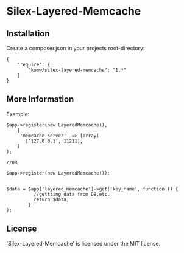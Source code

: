 Silex-Layered-Memcache
================

Installation
------------

Create a composer.json in your projects root-directory:
```
{
    "require": {
        "komw/silex-layered-memcache": "1.*"
    }
}
```

More Information
----------------
Example:
```
$app->register(new LayeredMemcache(),
    [
     'memcache.server'  => [array(
       ['127.0.0.1', 11211],
    ]
);

//OR

$app->register(new LayeredMemcache());


$data = $app['layered_memcache']->get('key_name', function () {
          //gettting data from DB,etc.
          return $data;
        }
);
```


License
-------

'Silex-Layered-Memcache' is licensed under the MIT license.
